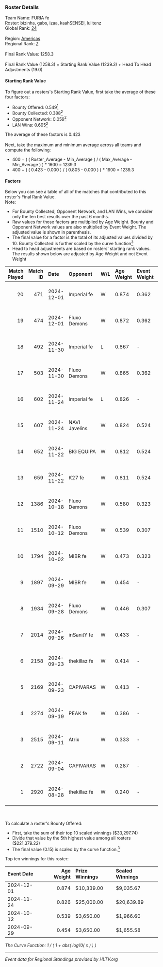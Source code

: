 ### Roster Details<br />
Team Name: FURIA fe<br />
Roster: bizinha, gabs, izaa, kaahSENSEI, lulitenz<br />
Global Rank: [24](../../standings_global_2025_01_20.md)<br />
<br />
Region: [Americas]( ../../standings_americas_2025_01_20.md)<br />
Regional Rank: [7]( ../../standings_americas_2025_01_20.md)<br />
<br />
Final Rank Value:  1258.3<br />
<br />
Final Rank Value (1258.3) = Starting Rank Value (1239.3) + Head To Head Adjustments (19.0)<br />

#### Starting Rank Value<br />
To figure out a rosters's Starting Rank Value, first take the average of these four factors:<br />
- Bounty Offered: 0.549[<sup>1</sup>](#table2)
- Bounty Collected: 0.388[<sup>2</sup>](#table1)
- Opponent Network: 0.059[<sup>2</sup>](#table1)
- LAN Wins: 0.695[<sup>2</sup>](#table1)

The average of these factors is 0.423<br />
<br />
Next, take the maximum and minimum average across all teams and compute the following:<br />
- 400 + ( ( Roster_Average - Min_Average ) / ( Max_Average - Min_Average ) ) * 1600 = 1239.3
- 400 + ( ( 0.423 - 0.000 ) / ( 0.805 - 0.000 ) ) * 1600 = 1239.3


#### Factors<br />
Below you can see a table of all of the matches that contributed to this roster's Final Rank Value.<br />
Note:<br />

- For Bounty Collected, Opponent Network, and LAN Wins, we consider only the ten best results over the past 6 months.
- Raw values for those factors are multiplied by Age Weight. Bounty and Opponent Network values are also multiplied by Event Weight. The adjusted value is shown in parenthesis.
- The final value for a factor is the total of its adjusted values divided by 10. Bounty Collected is further scaled by the curve function[<sup>3</sup>](#curveFunction)
- Head to head adjustments are based on rosters' starting rank values. The results shown below are adjusted by Age Weight and not Event Weight
<span id="table1"></span><br />


| Match Played | Match ID | Date       | Opponent      | W/L | Age Weight | Event Weight | Bounty Collected | Opponent Network | LAN Wins  | H2H Adj. | Roster                                    |
| -: | -: | :- | :- | :- | :- | :- | :- | :- | :- | -: | :- |
|           20 |      471 | 2024-12-01 | Imperial fe   | W   | 0.874      | 0.362        | 0.206 (0.065)    | 0.311 (0.098)    | 1 (0.874) |    14.46 | bizinha, gabs, izaa, kaahSENSEI, lulitenz |
|           19 |      474 | 2024-12-01 | Fluxo Demons  | W   | 0.872      | 0.362        | 0.038 (0.012)    | 0.181 (0.057)    | 1 (0.872) |     2.90 | bizinha, gabs, izaa, kaahSENSEI, lulitenz |
|           18 |      492 | 2024-11-30 | Imperial fe   | L   | 0.867      | -            | -                | -                | -         |   -12.93 | bizinha, gabs, izaa, kaahSENSEI, lulitenz |
|           17 |      503 | 2024-11-30 | Fluxo Demons  | W   | 0.865      | 0.362        | 0.038 (0.012)    | 0.181 (0.057)    | 1 (0.865) |     2.66 | bizinha, gabs, izaa, kaahSENSEI, lulitenz |
|           16 |      602 | 2024-11-24 | Imperial fe   | L   | 0.826      | -            | -                | -                | -         |   -13.23 | bizinha, gabs, izaa, kaahSENSEI, lulitenz |
|           15 |      607 | 2024-11-24 | NAVI Javelins | W   | 0.824      | 0.524        | 0.293 (0.127)    | 0.384 (0.166)    | 1 (0.824) |    11.99 | bizinha, gabs, izaa, kaahSENSEI, lulitenz |
|           14 |      652 | 2024-11-22 | BIG EQUIPA    | W   | 0.812      | 0.524        | 0.048 (0.021)    | 0.130 (0.055)    | 1 (0.812) |     2.65 | bizinha, gabs, izaa, kaahSENSEI, lulitenz |
|           13 |      659 | 2024-11-22 | K27 fe        | W   | 0.811      | 0.524        | 0.015 (0.007)    | 0.122 (0.052)    | 1 (0.811) |     1.67 | bizinha, gabs, izaa, kaahSENSEI, lulitenz |
|           12 |     1386 | 2024-10-18 | Fluxo Demons  | W   | 0.580      | 0.323        | 0.038 (0.007)    | 0.181 (0.034)    | 0 (0.000) |     1.84 | bizinha, gabs, izaa, kaahSENSEI, lulitenz |
|           11 |     1510 | 2024-10-12 | Fluxo Demons  | W   | 0.539      | 0.307        | 0.038 (0.006)    | 0.181 (0.030)    | 1 (0.539) |     1.74 | bizinha, gabs, izaa, kaahSENSEI, lulitenz |
|           10 |     1794 | 2024-10-02 | MIBR fe       | W   | 0.473      | 0.323        | 0.012 (0.002)    | 0.114 (0.017)    | 0 (0.000) |     0.69 | bizinha, gabs, izaa, kaahSENSEI, lulitenz |
|            9 |     1897 | 2024-09-29 | MIBR fe       | W   | 0.454      | -            | -                | -                | 0 (0.000) |     0.67 | bizinha, gabs, izaa, kaahSENSEI, lulitenz |
|            8 |     1934 | 2024-09-28 | Fluxo Demons  | W   | 0.446      | 0.307        | 0.038 (0.005)    | 0.181 (0.025)    | -         |     1.45 | bizinha, gabs, izaa, kaahSENSEI, lulitenz |
|            7 |     2014 | 2024-09-26 | inSanitY fe   | W   | 0.433      | -            | -                | -                | -         |     0.51 | bizinha, gabs, izaa, kaahSENSEI, lulitenz |
|            6 |     2158 | 2024-09-23 | thekillaz fe  | W   | 0.414      | -            | -                | -                | -         |     0.46 | bizinha, gabs, izaa, kaahSENSEI, lulitenz |
|            5 |     2169 | 2024-09-23 | CAPIVARAS     | W   | 0.413      | -            | -                | -                | -         |     0.24 | bizinha, gabs, izaa, kaahSENSEI, lulitenz |
|            4 |     2274 | 2024-09-19 | PEAK fe       | W   | 0.386      | -            | -                | -                | -         |     0.37 | bizinha, gabs, izaa, kaahSENSEI, lulitenz |
|            3 |     2515 | 2024-09-11 | Atrix         | W   | 0.333      | -            | -                | -                | -         |     0.43 | bizinha, gabs, izaa, kaahSENSEI, lulitenz |
|            2 |     2722 | 2024-09-04 | CAPIVARAS     | W   | 0.287      | -            | -                | -                | -         |     0.17 | bizinha, gabs, izaa, kaahSENSEI, lulitenz |
|            1 |     2920 | 2024-08-28 | thekillaz fe  | W   | 0.240      | -            | -                | -                | -         |     0.27 | bizinha, gabs, izaa, kaahSENSEI, lulitenz |

<br />
<span id="table2"></span><br />
To calculate a roster's Bounty Offered:<br />

- First, take the sum of their top 10 scaled winnings ($33,297.74)
- Divide that value by the 5th highest value among all rosters ($221,379.22)
- The final value (0.15) is scaled by the curve function.[<sup>3</sup>](#curveFunction)

Top ten winnings for this roster:<br />

| Event Date | Age Weight | Prize Winnings | Scaled Winnings |
| :- | -: | :- | :- |
| 2024-12-01 |      0.874 | $10,339.00     | $9,035.67       |
| 2024-11-24 |      0.826 | $25,000.00     | $20,639.89      |
| 2024-10-12 |      0.539 | $3,650.00      | $1,966.60       |
| 2024-09-29 |      0.454 | $3,650.00      | $1,655.58       |


<span id="curveFunction"></span>_The Curve Function: 1 / ( 1 + abs( log10( x ) ) )_<br />

---
_Event data for Regional Standings provided by HLTV.org_<br />
